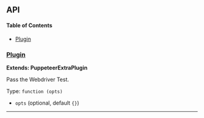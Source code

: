 ## API

<!-- Generated by documentation.js. Update this documentation by updating the source code. -->

#### Table of Contents

-   [Plugin](#plugin)

### [Plugin](https://github.com/berstend/puppeteer-extra/blob/8695f3d8cfbf1cbcdc3cbb0ed429508420457d96/packages/puppeteer-extra-plugin-stealth/evasions/navigator.webdriver/index.js#L8-L20)

**Extends: PuppeteerExtraPlugin**

Pass the Webdriver Test.

Type: `function (opts)`

-   `opts`   (optional, default `{}`)

* * *
